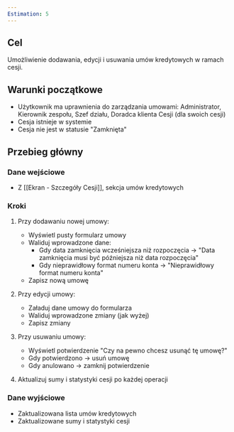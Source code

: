 ```yaml
---
Estimation: 5
---
```


## Cel

Umożliwienie dodawania, edycji i usuwania umów kredytowych w ramach cesji.

## Warunki początkowe

- Użytkownik ma uprawnienia do zarządzania umowami: Administrator, Kierownik zespołu, Szef działu, Doradca klienta Cesji (dla swoich cesji)
- Cesja istnieje w systemie
- Cesja nie jest w statusie "Zamknięta"

## Przebieg główny

### Dane wejściowe

- Z [[Ekran - Szczegóły Cesji]], sekcja umów kredytowych

### Kroki

1. Przy dodawaniu nowej umowy:

   - Wyświetl pusty formularz umowy
   - Waliduj wprowadzone dane:
     - Gdy data zamknięcia wcześniejsza niż rozpoczęcia → "Data zamknięcia musi być późniejsza niż data rozpoczęcia"
     - Gdy nieprawidłowy format numeru konta → "Nieprawidłowy format numeru konta"
   - Zapisz nową umowę

2. Przy edycji umowy:
   - Załaduj dane umowy do formularza
   - Waliduj wprowadzone zmiany (jak wyżej)
   - Zapisz zmiany

3. Przy usuwaniu umowy:
   - Wyświetl potwierdzenie "Czy na pewno chcesz usunąć tę umowę?"
   - Gdy potwierdzono → usuń umowę
   - Gdy anulowano → zamknij potwierdzenie

4. Aktualizuj sumy i statystyki cesji po każdej operacji

### Dane wyjściowe

- Zaktualizowana lista umów kredytowych
- Zaktualizowane sumy i statystyki cesji
